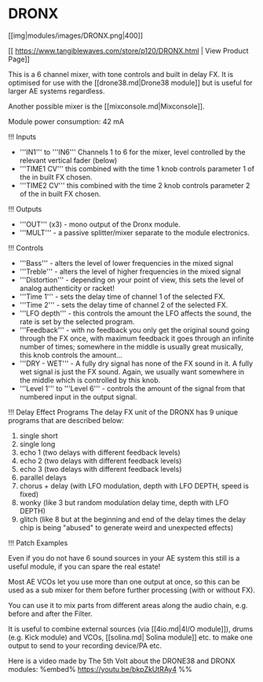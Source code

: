 # DRONX

[[img|modules/images/DRONX.png|400]]

[[ https://www.tangiblewaves.com/store/p120/DRONX.html | View Product Page]]

This is a 6 channel mixer, with tone controls and built in delay FX. It is optimised for use with the [[drone38.md|Drone38 module]] but is useful for larger AE systems regardless.

Another possible mixer is the [[mixconsole.md|Mixconsole]].

Module power consumption: 42 mA

!!! Inputs

* '''IN1''' to '''IN6''' Channels 1 to 6 for the mixer, level controlled by the relevant vertical fader (below)
* '''TIME1 CV''' this combined with the time 1 knob controls parameter 1 of the in built FX chosen.
* '''TIME2 CV''' this combined with the time 2 knob controls parameter 2 of the in built FX chosen.

!!! Outputs

* '''OUT''' (x3) - mono output of the Dronx module.
* '''MULT''' - a passive splitter/mixer separate to the module electronics.

!!! Controls

* '''Bass''' - alters the level of lower frequencies in the mixed signal
* '''Treble''' - alters the level of higher frequencies in the mixed signal
* '''Distortion''' - depending on your point of view, this sets the level of analog authenticity or racket!
* '''Time 1''' - sets the delay time of channel 1 of the selected FX.
* '''Time 2''' - sets the delay time of channel 2 of the selected FX.
* '''LFO depth''' - this controls the amount the LFO affects the sound, the rate is set by the selected program.
* '''Feedback''' - with no feedback you only get the original sound going through the FX once, with maximum feedback it goes through an infinite number of times; somewhere in the middle is usually great musically, this knob controls the amount...
* '''DRY - WET''' - A fully dry signal has none of the FX sound in it. A fully wet signal is just the FX sound. Again, we usually want somewhere in the middle which is controlled by this knob.
* '''Level 1''' to '''Level 6''' - controls the amount of the signal from that numbered input in the output signal.

!!! Delay Effect Programs
The delay FX unit of the DRONX has 9 unique programs that are described below:

1. single short
2. single long
3. echo 1 (two delays with different feedback levels)
4. echo 2 (two delays with different feedback levels)
5. echo 3 (two delays with different feedback levels)
6. parallel delays
7. chorus + delay (with LFO modulation, depth with LFO DEPTH, speed is fixed)
8. wonky (like 3 but random modulation delay time, depth with LFO DEPTH)
9. glitch (like 8 but at the beginning and end of the delay times the delay chip is being "abused" to generate weird and unexpected effects)

!!! Patch Examples

Even if you do not have 6 sound sources in your AE system this still is a useful module, if you can spare the real estate! 

Most AE VCOs let you use more than one output at once, so this can be used as a sub mixer for them before further processing (with or without FX). 

You can use it to mix parts from different areas along the audio chain, e.g. before and after the Filter. 

It is useful to combine external sources (via [[4io.md|4I/O module]]), drums (e.g. Kick module) and VCOs, [[solina.md| Solina module]] etc. to make one output to send to your recording device/PA etc.

Here is a video made by The 5th Volt about the DRONE38 and DRONX modules:
%embed% https://youtu.be/bkpZkUtRAy4 %%
